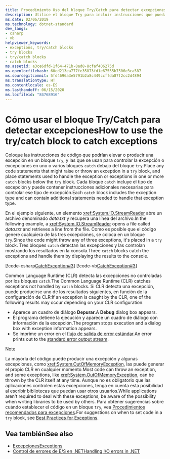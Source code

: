 ```yaml
---
title: Procedimiento Uso del bloque Try/Catch para detectar excepciones
description: Utilice el bloque Try para incluir instrucciones que puedan generar o producir una excepción. Coloque las instrucciones para controlar las excepciones en uno o varios bloques Catch.
ms.date: 02/06/2019
ms.technology: dotnet-standard
dev_langs:
- csharp
- vb
helpviewer_keywords:
- exceptions, try/catch blocks
- try blocks
- try/catch blocks
- catch blocks
ms.assetid: a3ce6dfd-1f64-471b-8ad8-8cfaf406275d
ms.openlocfilehash: 60ed213ea777fe35873fd1e67555b7506e3ca587
ms.sourcegitcommit: 5fd4696a3e5791b2a8c449ccffda87f2cc2d4894
ms.translationtype: HT
ms.contentlocale: es-ES
ms.lasthandoff: 06/15/2020
ms.locfileid: "84768916"
---
```

# <a name="how-to-use-the-trycatch-block-to-catch-exceptions"></a><span data-ttu-id="c47bf-104">Cómo usar el bloque Try/Catch para detectar excepciones</span><span class="sxs-lookup"><span data-stu-id="c47bf-104">How to use the try/catch block to catch exceptions</span></span>

<span data-ttu-id="c47bf-105">Coloque las instrucciones de código que podrían elevar o producir una excepción en un bloque `try`, y las que se usan para controlar la excepción o excepciones en uno o varios bloques `catch` debajo del bloque `try`.</span><span class="sxs-lookup"><span data-stu-id="c47bf-105">Place any code statements that might raise or throw an exception in a `try` block, and place statements used to handle the exception or exceptions in one or more `catch` blocks below the `try` block.</span></span> <span data-ttu-id="c47bf-106">Cada bloque `catch` incluye el tipo de excepción y puede contener instrucciones adicionales necesarias para controlar ese tipo de excepción.</span><span class="sxs-lookup"><span data-stu-id="c47bf-106">Each `catch` block includes the exception type and can contain additional statements needed to handle that exception type.</span></span>

<span data-ttu-id="c47bf-107">En el ejemplo siguiente, un elemento <xref:System.IO.StreamReader> abre un archivo denominado *data.txt* y recupera una línea del archivo.</span><span class="sxs-lookup"><span data-stu-id="c47bf-107">In the following example, a <xref:System.IO.StreamReader> opens a file called *data.txt* and retrieves a line from the file.</span></span> <span data-ttu-id="c47bf-108">Como es posible que el código genere cualquiera de las tres excepciones, se coloca en un bloque `try`.</span><span class="sxs-lookup"><span data-stu-id="c47bf-108">Since the code might throw any of three exceptions, it's placed in a `try` block.</span></span> <span data-ttu-id="c47bf-109">Tres bloques `catch` detectan las excepciones y las controlan mostrando los resultados en la consola.</span><span class="sxs-lookup"><span data-stu-id="c47bf-109">Three `catch` blocks catch the exceptions and handle them by displaying the results to the console.</span></span>

[!code-csharp[CatchException#3](~/samples/snippets/csharp/VS_Snippets_CLR/CatchException/CS/catchexception2.cs#3)]
[!code-vb[CatchException#3](~/samples/snippets/visualbasic/VS_Snippets_CLR/CatchException/VB/catchexception2.vb#3)]

<span data-ttu-id="c47bf-110">Common Language Runtime (CLR) detecta las excepciones no controladas por los bloques `catch`.</span><span class="sxs-lookup"><span data-stu-id="c47bf-110">The Common Language Runtime (CLR) catches exceptions not handled by `catch` blocks.</span></span> <span data-ttu-id="c47bf-111">Si CLR detecta una excepción, puede producirse uno de los resultados siguientes, en función de la configuración de CLR:</span><span class="sxs-lookup"><span data-stu-id="c47bf-111">If an exception is caught by the CLR, one of the following results may occur depending on your CLR configuration:</span></span>

- <span data-ttu-id="c47bf-112">Aparece un cuadro de diálogo **Depurar**.</span><span class="sxs-lookup"><span data-stu-id="c47bf-112">A **Debug** dialog box appears.</span></span>
- <span data-ttu-id="c47bf-113">El programa detiene la ejecución y aparece un cuadro de diálogo con información de la excepción.</span><span class="sxs-lookup"><span data-stu-id="c47bf-113">The program stops execution and a dialog box with exception information appears.</span></span>
- <span data-ttu-id="c47bf-114">Se imprime un error en el [flujo de salida de error estándar](xref:System.Console.Error).</span><span class="sxs-lookup"><span data-stu-id="c47bf-114">An error prints out to the [standard error output stream](xref:System.Console.Error).</span></span>

> [!NOTE]
> <span data-ttu-id="c47bf-115">La mayoría del código puede producir una excepción y algunas excepciones, como <xref:System.OutOfMemoryException>, las puede generar el propio CLR en cualquier momento.</span><span class="sxs-lookup"><span data-stu-id="c47bf-115">Most code can throw an exception, and some exceptions, like <xref:System.OutOfMemoryException>, can be thrown by the CLR itself at any time.</span></span> <span data-ttu-id="c47bf-116">Aunque no es obligatorio que las aplicaciones controlen estas excepciones, tenga en cuenta esta posibilidad al escribir bibliotecas que puedan usar otros usuarios.</span><span class="sxs-lookup"><span data-stu-id="c47bf-116">While applications aren't required to deal with these exceptions, be aware of the possibility when writing libraries to be used by others.</span></span> <span data-ttu-id="c47bf-117">Para obtener sugerencias sobre cuándo establecer el código en un bloque `try`, vea [Procedimientos recomendados para excepciones](best-practices-for-exceptions.md).</span><span class="sxs-lookup"><span data-stu-id="c47bf-117">For suggestions on when to set code in a `try` block, see [Best Practices for Exceptions](best-practices-for-exceptions.md).</span></span>

## <a name="see-also"></a><span data-ttu-id="c47bf-118">Vea también</span><span class="sxs-lookup"><span data-stu-id="c47bf-118">See also</span></span>

- [<span data-ttu-id="c47bf-119">Excepciones</span><span class="sxs-lookup"><span data-stu-id="c47bf-119">Exceptions</span></span>](index.md)
- [<span data-ttu-id="c47bf-120">Control de errores de E/S en .NET</span><span class="sxs-lookup"><span data-stu-id="c47bf-120">Handling I/O errors in .NET</span></span>](../io/handling-io-errors.md)
